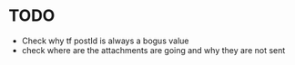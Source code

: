 # TODO

- Check why tf postId is always a bogus value
- check where are the attachments are going and why they are not sent
